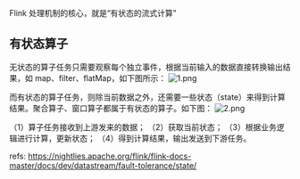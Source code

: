 
Flink 处理机制的核心，就是“有状态的流式计算”


## 有状态算子
无状态的算子任务只需要观察每个独立事件，根据当前输入的数据直接转换输出结果，如 map、filter、flatMap，如下图所示：
![1.png](1.png)

而有状态的算子任务，则除当前数据之外，还需要一些状态（state）来得到计算结果。聚合算子、窗口算子都属于有状态的算子。如下图：
![2.png](2.png)

（1）算子任务接收到上游发来的数据； 
（2）获取当前状态； 
（3）根据业务逻辑进行计算，更新状态； 
（4）得到计算结果，输出发送到下游任务。 


refs:
https://nightlies.apache.org/flink/flink-docs-master/docs/dev/datastream/fault-tolerance/state/